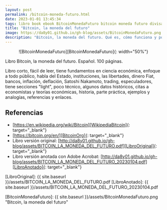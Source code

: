 ```yaml
---
layout: post
permalink: /bitcoin-moneda-futuro.html
date: 2023-01-01 13:45:34
tags: libro book ebook BitcoinMonedaFuturo bitcoin moneda futuro divisa divisas currency currencies satoshi nakamoto SatoshiNakamoto cripto crypto criptografía cryptography matemática matemáticas math mathematics español spanish
title: "Bitcoin, la moneda del futuro"
image: https://da8y01.github.io/gh-blog/assets/BitcoinMonedaFuturo.png
description: "Bitcoin, la moneda del futuro. Qué es, cómo funciona y por qué cambiará el mundo."
---
```



<div style="text-align:center" markdown="1">
![BitcoinMonedaFuturo][BitcoinMonedaFuturo]{: width="50%"}
</div>


Libro Bitcoin, la moneda del futuro. Español. 100 páginas.

Libro corto, fácil de leer, tiene fundamentos en ciencia económica, enfoque a todo público, habla del Estado, instituciones, las libertades, dinero Fiat, bancos, inflación, deflación, Satoshi Nakamoto, trading, especuladores, tiene secciones "light", poco técnico, algunos datos históricos, citas a economistas y teorías económicas, historia, parte práctica, ejemplos y analogías, referencias y enlaces.


## Referencias
* [https://en.wikipedia.org/wiki/Bitcoin][WikipediaBitcoin]{: target="_blank"}
* [https://bitcoin.org/en/][BitcoinOrg]{: target="_blank"}
* Libro versión original: [http://da8y01.github.io/gh-blog/assets/BITCOIN_LA_MONEDA_DEL_FUTURO.pdf][LibroOriginal]{: target="_blank"}
* Libro versión anotada con Adobe Acrobat: [http://da8y01.github.io/gh-blog/assets/BITCOIN_LA_MONEDA_DEL_FUTURO_20230104.pdf][LibroAnotado]{: target="_blank"}


[WikipediaBitcoin]: https://en.wikipedia.org/wiki/Bitcoin
[BitcoinOrg]: https://bitcoin.org/en/
[LibroOriginal]: {{ site.baseurl }}/assets/BITCOIN_LA_MONEDA_DEL_FUTURO.pdf
[LibroAnotado]: {{ site.baseurl }}/assets/BITCOIN_LA_MONEDA_DEL_FUTURO_20230104.pdf

[BitcoinMonedaFuturo]: {{ site.baseurl }}/assets/BitcoinMonedaFuturo.png "Bitcoin, la moneda del futuro"
